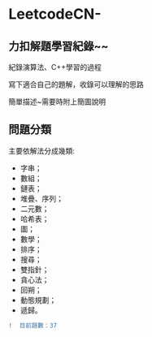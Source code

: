 # LeetcodeCN-   

## 力扣解題學習紀錄~~

紀錄演算法、C++學習的過程    
 
寫下適合自己的題解，收錄可以理解的思路    

簡單描述~需要時附上簡圖說明

## 問題分類

主要依解法分成幾類:

* 字串；
* 數組；
* 鏈表；
* 堆疊、序列；
* 二元數；
* 哈希表；
* 圖；
* 數學；
* 排序；
* 搜尋；
* 雙指針；
* 貪心法；
* 回朔；
* 動態規劃；
* 遞歸。

```diff
!  目前題數：37
```
